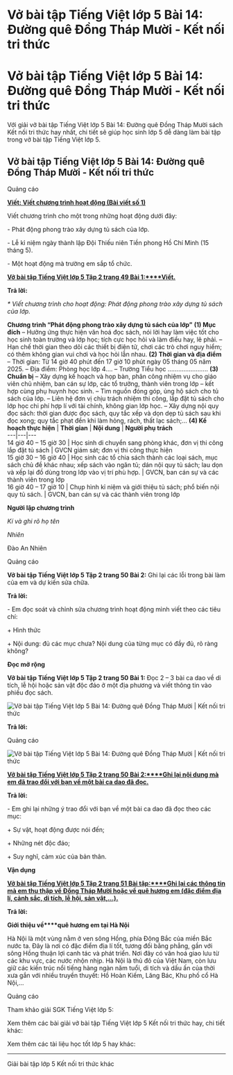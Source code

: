 # Vở bài tập Tiếng Việt lớp 5 Bài 14: Đường quê Đồng Tháp Mười - Kết nối tri thức

# Vở bài tập Tiếng Việt lớp 5 Bài 14: Đường quê Đồng Tháp Mười - Kết nối tri thức

Với giải vở bài tập Tiếng Việt lớp 5 Bài 14: Đường quê Đồng Tháp Mười sách Kết nối tri thức hay nhất, chi tiết sẽ giúp học sinh lớp 5 dễ dàng làm bài tập trong vở bài tập Tiếng Việt lớp 5.

## Vở bài tập Tiếng Việt lớp 5 Bài 14: Đường quê Đồng Tháp Mười - Kết nối tri thức

Quảng cáo

[**Viết: Viết chương trình hoạt động (Bài viết số 1)**](https://vietjack.com/vbt-tieng-viet-5-kn/viet-chuong-trinh-hoat-dong-bai-viet-so-1.jsp)

Viết chương trình cho một trong những hoạt động dưới đây:

\- Phát động phong trào xây dựng tủ sách của lớp.

\- Lễ kỉ niệm ngày thành lập Đội Thiếu niên Tiền phong Hồ Chí Minh (15 tháng 5).

\- Một hoạt động mà trường em sắp tổ chức.

[**Vở bài tập Tiếng Việt lớp 5 Tập 2 trang 49 Bài 1:****Viết.**](https://vietjack.com/vbt-tieng-viet-5-kn/viet-chuong-trinh-cho-mot-trong-nhung-hoat-dong-duoi-day-vm.jsp)

**Trả lời:**

_* Viết chương trình cho hoạt động: Phát động phong trào xây dựng tủ sách của lớp._

**Chương trình “Phát động phong trào xây dựng tủ sách của lớp”** **(1) Mục đích** – Hưởng ứng thực hiện văn hoá đọc sách, nói lời hay làm việc tốt cho học sinh toàn trường và lớp học; tích cực học hỏi và làm điều hay, lẽ phải. – Hạn chế thời gian theo dõi các thiết bị điện tử, chơi các trò chơi nguy hiểm; có thêm không gian vui chơi và học hỏi lẫn nhau.  **(2) Thời gian và địa điểm** – Thời gian: Từ 14 giờ 40 phút đến 17 giờ 10 phút ngày 05 tháng 05 năm 2025. – Địa điểm: Phòng học lớp 4…. – Trường Tiểu học ………………….. **(3) Chuẩn bị** – Xây dựng kế hoạch và họp bàn, phân công nhiệm vụ cho giáo viên chủ nhiệm, ban cán sự lớp, các tổ trưởng, thành viên trong lớp – kết hợp cùng phụ huynh học sinh. – Tìm nguồn đóng góp, ủng hộ sách cho tủ sách của lớp. – Liên hệ đơn vị chịu trách nhiệm thi công, lắp đặt tủ sách cho lớp học chi phí hợp lí với tài chính, không gian lớp học. – Xây dựng nội quy đọc sách: thời gian được đọc sách, quy tắc xếp và dọn dẹp tủ sách sau khi đọc xong; quy tắc phạt đền khi làm hỏng, rách, thất lạc sách;… **(4) Kế hoạch thực hiện** |  **Thời gian** |  **Nội dung** |  **Người phụ trách**  
---|---|---  
14 giờ 40 – 15 giờ 30 |  Học sinh di chuyển sang phòng khác, đơn vị thi công lắp đặt tủ sách |  GVCN giám sát; đơn vị thi công thực hiện  
15 giờ 30 – 16 giờ 40 |  Học sinh các tổ chia sách thành các loại sách, mục sách chủ đề khác nhau; xếp sách vào ngăn tủ; dán nội quy tủ sách; lau dọn và xếp lại đồ dùng trong lớp vào vị trí phù hợp. |  GVCN, ban cán sự và các thành viên trong lớp  
16 giờ 40 – 17 giờ 10 |  Chụp hình kỉ niệm và giới thiệu tủ sách; phổ biến nội quy tủ sách. |  GVCN, ban cán sự và các thành viên trong lớp  
  
**Người lập chương trình**

_Kí và ghi rõ họ tên_

_Nhiên_

Đào An Nhiên  
  
Quảng cáo

**Vở bài tập Tiếng Việt lớp 5 Tập 2 trang 50 Bài 2:** Ghi lại các lỗi trong bài làm của em và dự kiến sửa chữa.

**Trả lời:**

\- Em đọc soát và chỉnh sửa chương trình hoạt động mình viết theo các tiêu chí:

\+ Hình thức

\+ Nội dung: đủ các mục chưa? Nội dung của từng mục có đầy đủ, rõ ràng không?

**Đọc mở rộng**

**Vở bài tập Tiếng Việt lớp 5 Tập 2 trang 50 Bài 1:** Đọc 2 – 3 bài ca dao về di tích, lễ hội hoặc sản vật độc đáo ở một địa phương và viết thông tin vào phiếu đọc sách.

![Vở bài tập Tiếng Việt lớp 5 Bài 14: Đường quê Đồng Tháp Mười | Kết nối tri thức](https://vietjack.com/vbt-tieng-viet-5-kn/images/bai-14-duong-que-dong-thap-muoi.PNG)

**Trả lời:**

Quảng cáo

![Vở bài tập Tiếng Việt lớp 5 Bài 14: Đường quê Đồng Tháp Mười | Kết nối tri thức](https://vietjack.com/vbt-tieng-viet-5-kn/images/bai-14-duong-que-dong-thap-muoi-a.PNG)

[**Vở bài tập Tiếng Việt lớp 5 Tập 2 trang 50 Bài 2:****Ghi lại nội dung mà em đã trao đổi với bạn về một bài ca dao đã đọc.**](https://vietjack.com/vbt-tieng-viet-5-kn/ghi-lai-noi-dung-ma-em-da-trao-doi-voi-ban-ve-mot-bai-vm.jsp)

**Trả lời:**

\- Em ghi lại những ý trao đổi với bạn về một bài ca dao đã đọc theo các mục:

\+ Sự vật, hoạt động được nói đến;

\+ Những nét độc đáo;

\+ Suy nghĩ, cảm xúc của bản thân.

**Vận dụng**

[**Vở bài tập Tiếng Việt lớp 5 Tập 2 trang 51 Bài tập:****Ghi lại các thông tin mà em thu thập về Đồng Tháp Mười hoặc về quê hương em (đặc điểm địa lí, cảnh sắc, di tích, lễ hội, sản vật,…).**](https://vietjack.com/vbt-tieng-viet-5-kn/ghi-lai-cac-thong-tin-ma-em-thu-thap-ve-dong-thap-muoi-vm.jsp)

**Trả lời:**

**Giới thiệu về****quê hương em tại Hà Nội**

Hà Nội là một vùng nằm ở ven sông Hồng, phía Đông Bắc của miền Bắc nước ta. Đây là nơi có đặc điểm địa lí tốt, tương đối bằng phẳng, gần với sông Hồng thuận lợi canh tác và phát triển. Nơi đây có văn hoá giao lưu từ các khu vực, các nước nhộn nhịp. Hà Nội là thủ đô của Việt Nam, còn lưu giữ các kiến trúc nổi tiếng hàng ngàn năm tuổi, di tích và dấu ấn của thời xưa gắn với nhiều truyền thuyết: Hồ Hoàn Kiếm, Lăng Bác, Khu phố cổ Hà Nội,…

Quảng cáo

Tham khảo giải SGK Tiếng Việt lớp 5:

Xem thêm các bài giải vở bài tập Tiếng Việt lớp 5 Kết nối tri thức hay, chi tiết khác:

Xem thêm các tài liệu học tốt lớp 5 hay khác:

* * *

Giải bài tập lớp 5 Kết nối tri thức khác
